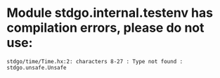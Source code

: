 # Module stdgo.internal.testenv has compilation errors, please do not use:
```
stdgo/time/Time.hx:2: characters 8-27 : Type not found : stdgo.unsafe.Unsafe

```

